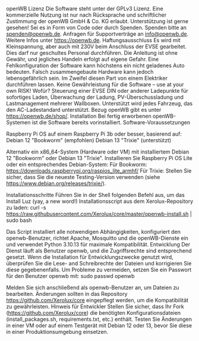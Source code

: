 openWB
Lizenz
Die Software steht unter der GPLv3 Lizenz. Eine kommerzielle Nutzung ist nur nach Rücksprache und schriftlicher Zustimmung der openWB GmbH & Co. KG erlaubt.
Unterstützung ist gerne gesehen! Sei es in Form von Code oder durch Spenden. Spenden bitte an spenden@openwb.de.
Anfragen für Supportverträge an info@openwb.de. Weitere Infos unter https://openwb.de.
Haftungsausschluss
Es wird mit Kleinspannung, aber auch mit 230V beim Anschluss der EVSE gearbeitet. Dies darf nur geschultes Personal durchführen. Die Anleitung ist ohne Gewähr, und jegliches Handeln erfolgt auf eigene Gefahr. Eine Fehlkonfiguration der Software kann höchstens ein nicht geladenes Auto bedeuten. Falsch zusammengebaute Hardware kann jedoch lebensgefährlich sein. Im Zweifel diesen Part von einem Elektriker durchführen lassen. Keine Gewährleistung für die Software – use at your own RISK!
Wofür?
Steuerung einer EVSE DIN oder anderer Ladepunkte für sofortiges Laden, Überwachung der Ladung, PV-Überschussladung und Lastmanagement mehrerer Wallboxen. Unterstützt wird jedes Fahrzeug, das den AC-Ladestandard unterstützt.
Bezug
openWB gibt es unter https://openwb.de/shop/.
Installation
Bei fertig erworbenen openWB-Systemen ist die Software bereits vorinstalliert.
Software-Voraussetzungen

Raspberry Pi OS auf einem Raspberry Pi 3b oder besser, basierend auf:
Debian 12 "Bookworm" (empfohlen)
Debian 13 "Trixie" (unterstützt)


Alternativ ein x86_64-System (Hardware oder VM) mit installiertem Debian 12 "Bookworm" oder Debian 13 "Trixie".
Installieren Sie Raspberry Pi OS Lite oder ein entsprechendes Debian-System:
Für Bookworm: https://downloads.raspberrypi.org/raspios_lite_armhf/
Für Trixie: Stellen Sie sicher, dass Sie die neueste Testing-Version verwenden (siehe https://www.debian.org/releases/trixie/).



Installationsschritte
Führen Sie in der Shell folgenden Befehl aus, um das Install Luz (yay, a new word!) Installationsscript aus dem Xerolux-Repository zu laden:
curl -s https://raw.githubusercontent.com/Xerolux/core/master/openwb-install.sh | sudo bash

Das Script installiert alle notwendigen Abhängigkeiten, konfiguriert den openwb-Benutzer, richtet Apache, Mosquitto und die openWB-Dienste ein und verwendet Python 3.10.13 für maximale Kompatibilität.
Entwicklung
Der Dienst läuft als Benutzer openwb, und die Zugriffsrechte sind entsprechend gesetzt. Wenn die Installation für Entwicklungszwecke genutzt wird, überprüfen Sie die Lese- and Schreibrechte der Dateien und korrigieren Sie diese gegebenenfalls. Um Probleme zu vermeiden, setzen Sie ein Passwort für den Benutzer openwb mit:
sudo passwd openwb

Melden Sie sich anschließend als openwb-Benutzer an, um Dateien zu bearbeiten. Änderungen sollten in das Repository https://github.com/Xerolux/core eingepflegt werden, um die Kompatibilität zu gewährleisten.
Hinweis für Entwickler
Stellen Sie sicher, dass Ihr Fork (https://github.com/Xerolux/core) die benötigten Konfigurationsdateien (install_packages.sh, requirements.txt, etc.) enthält. Testen Sie Änderungen in einer VM oder auf einem Testgerät mit Debian 12 oder 13, bevor Sie diese in einer Produktionsumgebung einsetzen.

